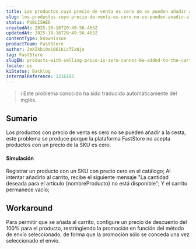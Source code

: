 ```yaml
---
title: Los productos cuyo precio de venta es cero no se pueden añadir al carrito en FastStore
slug: los-productos-cuyo-precio-de-venta-es-cero-no-se-pueden-anadir-al-carrito-en-faststore
status: PUBLISHED
createdAt: 2025-10-16T20:49:56.463Z
updatedAt: 2025-10-16T20:49:56.463Z
contentType: knownIssue
productTeam: FastStore
author: 2mXZkbi0oi061KicTExNjo
tag: FastStore
slugEN: products-with-selling-price-is-zero-cannot-be-added-to-the-cart-in-faststore
locale: es
kiStatus: Backlog
internalReference: 1216105
---
```


>ℹ️ Este problema conocido ha sido traducido automáticamente del inglés.

## Sumario


Los productos con precio de venta es cero no se pueden añadir a la cesta, este problema se produce porque la plataforma FastStore no acepta productos con un precio de la SKU es cero.


#### Simulación


Registrar un producto con un SKU con precio cero en el catálogo;
Al intentar añadirlo al carrito, recibe el siguiente mensaje "La cantidad deseada para el artículo {nombreProducto} no está disponible";
Y el carrito permanece vacío;

## Workaround


Para permitir que se añada al carrito, configure un precio de descuento del 100% para el producto, restringiendo la promoción en función del método de envío seleccionado, de forma que la promoción sólo se conceda una vez seleccionado el envío.



